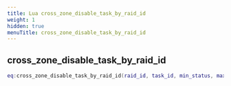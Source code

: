 ```yaml
---
title: Lua cross_zone_disable_task_by_raid_id
weight: 1
hidden: true
menuTitle: cross_zone_disable_task_by_raid_id
---
```

## cross_zone_disable_task_by_raid_id
```lua
eq:cross_zone_disable_task_by_raid_id(raid_id, task_id, min_status, max_status); -- void
```